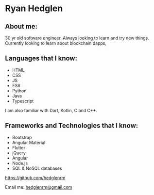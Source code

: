 # Ryan Hedglen

## About me:

30 yr old software engineer.  Always looking to learn and try new things.  Currently looking to learn about blockchain dapps, 

## Languages that I know:

- HTML
- CSS
- JS
- ES6
- Python
- Java
- Typescript

I am also familiar with Dart, Kotlin, C and C++.

## Frameworks and Technologies that I know:

- Bootstrap
- Angular Material
- Flutter
- jQuery
- Angular
- Node.js
- SQL & NoSQL databases


https://github.com/hedglenrm

Email me: hedglenrm@gmail.com
